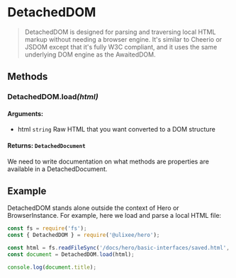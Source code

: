 # DetachedDOM

> DetachedDOM is designed for parsing and traversing local HTML markup without needing a browser engine. It's similar to Cheerio or JSDOM except that it's fully W3C compliant, and it uses the same underlying DOM engine as the AwaitedDOM.

## Methods

### DetachedDOM.load<em>(html)</em>
#### **Arguments**:
- html `string` Raw HTML that you want converted to a DOM structure
#### **Returns**: `DetachedDocument`

We need to write documentation on what methods are properties are available in a DetachedDocument.

## Example

DetachedDOM stands alone outside the context of Hero or BrowserInstance. For example, here we load and parse a local HTML file:

```js
const fs = require('fs');
const { DetachedDOM } = require('@ulixee/hero');

const html = fs.readFileSync('/docs/hero/basic-interfaces/saved.html', 'utf-8');
const document = DetachedDOM.load(html);

console.log(document.title);
````
